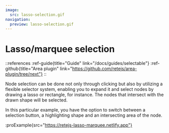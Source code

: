 ```yaml
---
image:
  src: lasso-selection.gif
navigation:
  preview: lasso-selection.gif
---
```


# Lasso/marquee selection

::references
:ref-guide{title="Guide" link="/docs/guides/selectable"}
:ref-github{title="Area plugin" link="https://github.com/retejs/area-plugin/tree/next"}
::

Node selection can be done not only through clicking but also by utilizing a flexible selector system, enabling you to expand it and select nodes by drawing a lasso or rectangle, for instance. The nodes that intersect with the drawn shape will be selected.

In this particular example, you have the option to switch between a selection button, a highlighting shape and an intersecting area of the node.

:proExample{src="https://retejs-lasso-marquee.netlify.app"}
